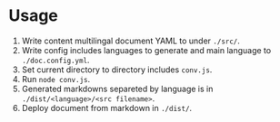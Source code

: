 # Usage
1. Write content multilingal document YAML to under `./src/`.
2. Write config includes languages to generate and main language to `./doc.config.yml`.
3. Set current directory to directory includes `conv.js`.
4. Run `node conv.js`.
5. Generated markdowns separeted by language is in `./dist/<language>/<src filename>`.
6. Deploy document from markdown in `./dist/`.
